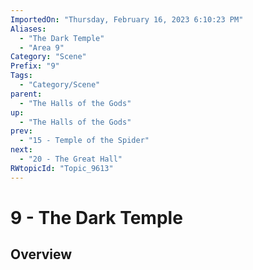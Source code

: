 ```yaml
---
ImportedOn: "Thursday, February 16, 2023 6:10:23 PM"
Aliases:
  - "The Dark Temple"
  - "Area 9"
Category: "Scene"
Prefix: "9"
Tags:
  - "Category/Scene"
parent:
  - "The Halls of the Gods"
up:
  - "The Halls of the Gods"
prev:
  - "15 - Temple of the Spider"
next:
  - "20 - The Great Hall"
RWtopicId: "Topic_9613"
---
```

# 9 - The Dark Temple
## Overview
